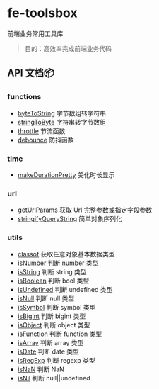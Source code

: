 # fe-toolsbox

前端业务常用工具库

> 目的：高效率完成前端业务代码

## API 文档:package:

### functions

- [byteToString](https://github.com/chenym1992/toolsbox/blob/master/src/functions/byteToString.ts) 字节数组转字符串
- [stringToByte](https://github.com/chenym1992/toolsbox/blob/master/src/functions/stringToByte.ts) 字符串转字节数组
- [throttle](https://github.com/chenym1992/toolsbox/blob/master/src/functions/throttle.ts) 节流函数
- [debounce](https://github.com/chenym1992/toolsbox/blob/master/src/functions/debounce.ts) 防抖函数

### time

- [makeDurationPretty](https://github.com/chenym1992/toolsbox/blob/master/src/time/makeDurationPretty.ts) 美化时长显示

### url

- [getUrlParams](https://github.com/chenym1992/toolsbox/blob/master/src/url/getUrlParams.ts) 获取 Url 完整参数或指定字段参数
- [stringifyQueryString](https://github.com/chenym1992/toolsbox/blob/master/src/url/stringifyQueryString.ts) 简单对象序列化

### utils

- [classof](https://github.com/chenym1992/toolsbox/blob/master/src/utils/index.ts#L20) 获取任意对象基本数据类型
- [isNumber](https://github.com/chenym1992/toolsbox/blob/master/src/utils/index.ts#L32) 判断 number 类型
- [isString](https://github.com/chenym1992/toolsbox/blob/master/src/utils/index.ts#L41) 判断 string 类型
- [isBoolean](https://github.com/chenym1992/toolsbox/blob/master/src/utils/index.ts#L50) 判断 bool 类型
- [isUndefined](https://github.com/chenym1992/toolsbox/blob/master/src/utils/index.ts#L59) 判断 undefined 类型
- [isNull](https://github.com/chenym1992/toolsbox/blob/master/src/utils/index.ts#L68) 判断 null 类型
- [isSymbol](https://github.com/chenym1992/toolsbox/blob/master/src/utils/index.ts#L77) 判断 symbol 类型
- [isBigInt](https://github.com/chenym1992/toolsbox/blob/master/src/utils/index.ts#L86) 判断 bigint 类型
- [isObject](https://github.com/chenym1992/toolsbox/blob/master/src/utils/index.ts#L95) 判断 object 类型
- [isFunction](https://github.com/chenym1992/toolsbox/blob/master/src/utils/index.ts#L104) 判断 function 类型
- [isArray](https://github.com/chenym1992/toolsbox/blob/master/src/utils/index.ts#L113) 判断 array 类型
- [isDate](https://github.com/chenym1992/toolsbox/blob/master/src/utils/index.ts#L122) 判断 date 类型
- [isRegExp](https://github.com/chenym1992/toolsbox/blob/master/src/utils/index.ts#L31) 判断 regexp 类型
- [isNaN](https://github.com/chenym1992/toolsbox/blob/master/src/utils/index.ts#L140) 判断 NaN
- [isNil](https://github.com/chenym1992/toolsbox/blob/master/src/utils/index.ts#L149) 判断 null||undefined
